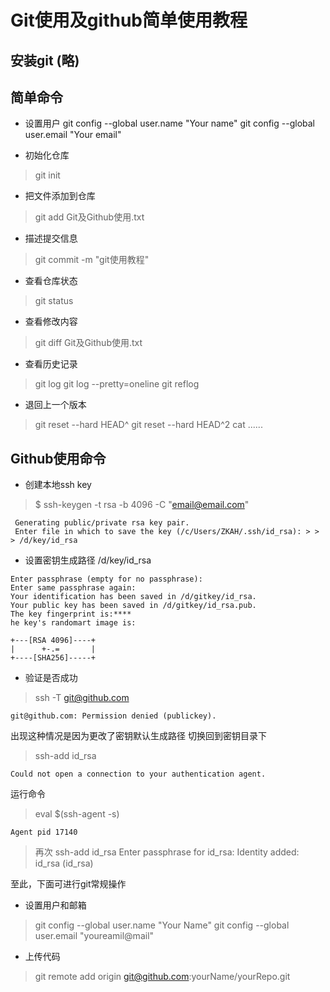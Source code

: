 # Git使用及github简单使用教程
## 安装git (略)

## 简单命令
* 设置用户
git config --global user.name "Your name"
git config --global user.email "Your email"

* 初始化仓库
> git init

* 把文件添加到仓库
> git add Git及Github使用.txt

* 描述提交信息
> git commit -m "git使用教程"

* 查看仓库状态
> git status

* 查看修改内容
> git diff Git及Github使用.txt

* 查看历史记录
> git log
> git log --pretty=oneline
> git reflog

* 退回上一个版本
> git reset --hard HEAD^
> git reset --hard HEAD^2
> cat ......

## Github使用命令
 * 创建本地ssh key
 > $ ssh-keygen -t rsa -b 4096 -C "email@email.com"
```
 Generating public/private rsa key pair.
 Enter file in which to save the key (/c/Users/ZKAH/.ssh/id_rsa): > > > /d/key/id_rsa
```
 * 设置密钥生成路径 /d/key/id_rsa
 ```
 Enter passphrase (empty for no passphrase):
 Enter same passphrase again:
 Your identification has been saved in /d/gitkey/id_rsa.
 Your public key has been saved in /d/gitkey/id_rsa.pub.
 The key fingerprint is:****
 he key's randomart image is:
 ```
```
+---[RSA 4096]----+
|      +-.=       |
+----[SHA256]-----+
```
* 验证是否成功
 > ssh -T git@github.com
 ```
 git@github.com: Permission denied (publickey).
 ```
 出现这种情况是因为更改了密钥默认生成路径
 切换回到密钥目录下
 > ssh-add id_rsa
 ```
 Could not open a connection to your authentication agent.
 ```
 运行命令 
 > eval $(ssh-agent -s)
 ```
 Agent pid 17140
 ```
 > 再次 ssh-add id_rsa
 > Enter passphrase for id_rsa:
 > Identity added: id_rsa (id_rsa)

至此，下面可进行git常规操作
 
* 设置用户和邮箱
> git config --global user.name "Your Name"
> git config --global user.email "youreamil@mail"

* 上传代码
> git remote add origin git@github.com:yourName/yourRepo.git
